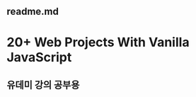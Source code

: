 ## readme.md

# [](https://github.com/bradtraversy/vanillawebprojects#20-web-projects-with-vanilla-javascript)20+ Web Projects With Vanilla JavaScript

## 유데미 강의 공부용
